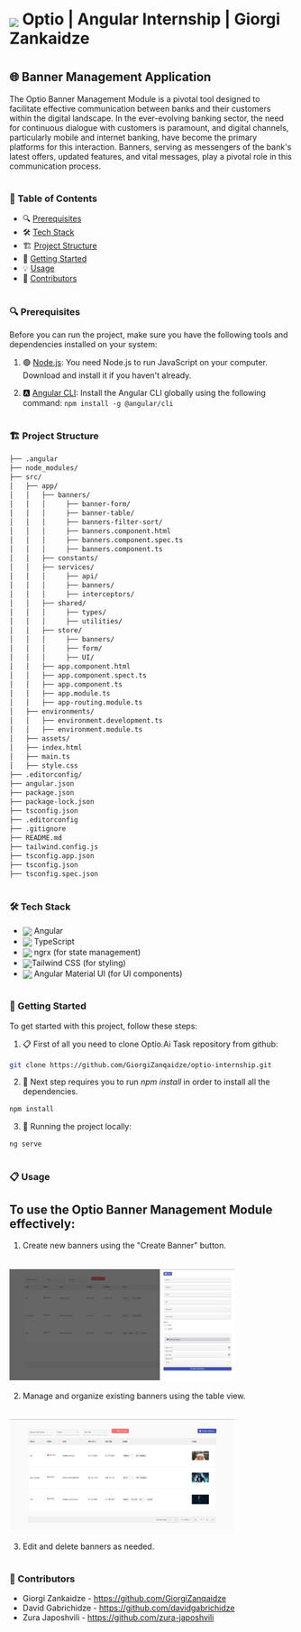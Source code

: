# <img src="https://www.optio.ai/wp-content/uploads/2022/07/Optio-Symbol-Mint.png" width="40" style="position: relative; top: 4px" /> Optio | Angular Internship | Giorgi Zankaidze

#
## 🌐 Banner Management Application
The Optio Banner Management Module is a pivotal tool designed to facilitate effective communication between banks and their customers within the digital landscape. In the ever-evolving banking sector, the need for continuous dialogue with customers is paramount, and digital channels, particularly mobile and internet banking, have become the primary platforms for this interaction. Banners, serving as messengers of the bank's latest offers, updated features, and vital messages, play a pivotal role in this communication process.

#
### 📝 Table of Contents
* 🔍 [Prerequisites](#prerequisites-)
* 🛠️ [Tech Stack](#-tech-stack-)
* 🏗️ [Project Structure](#project-structure-)
* 🚀 [Getting Started](#-getting-started-)
* 💡 [Usage](#-usage-)
* 👥 [Contributors](#-contributors)



#
### 🔍 Prerequisites 
Before you can run the project, make sure you have the following tools and dependencies installed on your system:

1. 🟢 [Node.js](https://nodejs.org/): You need Node.js to run JavaScript on your computer. Download and install it if you haven't already.

2. 🅰️ [Angular CLI](https://angular.io/cli): Install the Angular CLI globally using the following command: `npm install -g @angular/cli`

#
### 🏗️  Project Structure 

```angular-project/
├── .angular
├── node_modules/
├── src/
│   ├── app/
│   │   ├── banners/
│   │   │     ├── banner-form/
│   │   │     ├── banner-table/
│   │   │     ├── banners-filter-sort/
│   │   │     ├── banners.component.html
│   │   │     ├── banners.component.spec.ts
│   │   │     ├── banners.component.ts
│   │   ├── constants/
│   │   ├── services/
│   │   │     ├── api/
│   │   │     ├── banners/
│   │   │     ├── interceptors/
│   │   ├── shared/
│   │   │     ├── types/
│   │   │     ├── utilities/
│   │   ├── store/
│   │   │     ├── banners/
│   │   │     ├── form/
│   │   │     ├── UI/
│   │   ├── app.component.html
│   │   ├── app.component.spect.ts
│   │   ├── app.component.ts
│   │   ├── app.module.ts
│   │   ├── app-routing.module.ts
│   ├── environments/
│   │   ├── environment.development.ts
│   │   ├── environment.module.ts
│   ├── assets/
│   ├── index.html
│   ├── main.ts
│   ├── style.css
├── .editorconfig/
├── angular.json
├── package.json
├── package-lock.json
├── tsconfig.json
├── .editorconfig
├── .gitignore
├── README.md
├── tailwind.config.js
├── tsconfig.app.json
├── tsconfig.json
├── tsconfig.spec.json
```
#
### 🛠️ Tech Stack 
- <img src="https://upload.wikimedia.org/wikipedia/commons/thumb/c/cf/Angular_full_color_logo.svg/2048px-Angular_full_color_logo.svg.png" width="25" style="position: relative; top: 4px" /> Angular
- <img src="https://upload.wikimedia.org/wikipedia/commons/thumb/4/4c/Typescript_logo_2020.svg/512px-Typescript_logo_2020.svg.png?20221110153201" width="25" style="position: relative; top: 4px" /> TypeScript
- <img src="https://ngrx.io/assets/images/badge.svg" width="25" style="position: relative; top: 4px" /> ngrx (for state management)
- <img src="https://upload.wikimedia.org/wikipedia/commons/thumb/d/d5/Tailwind_CSS_Logo.svg/512px-Tailwind_CSS_Logo.svg.png?20230715030042" width="25" style="position: relative; top: 4px" />Tailwind CSS (for styling)
- <img src="https://repository-images.githubusercontent.com/220078160/9353b600-0e54-11ea-9712-b79b66b93c00#" width="25" style="position: relative; top: 4px" /> Angular Material UI (for UI components)


#
### 🚀 Getting Started 

To get started with this project, follow these steps:

1. 📋 First of all you need to clone Optio.Ai Task repository from github:
```sh
git clone https://github.com/GiorgiZanqaidze/optio-internship.git
```

2. 🔧  Next step requires you to run *npm install* in order to install all the dependencies.
```sh
npm install
```

3. 🚀 Running the project locally:
```sh
ng serve
```

#
### 📋 Usage 

## To use the Optio Banner Management Module effectively:


1. Create new banners using the "Create Banner" button.
## <img src="src/assets/Screenshot_1.png" width="400" style="position: relative; top: 4px" />
2. Manage and organize existing banners using the table view.
## <img src="src/assets/Screenshot_2.png" width="400" style="position: relative; top: 4px" />
3. Edit and delete banners as needed.

#
### 👥 Contributors
* Giorgi Zankaidze - https://github.com/GiorgiZanqaidze
* David Gabrichidze - https://github.com/davidgabrichidze
* Zura Japoshvili - https://github.com/zura-japoshvili





